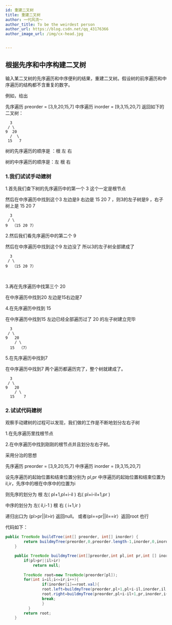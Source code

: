 ```yaml
---
id: 重建二叉树
title: 重建二叉树
author: 一代风流～
author_title: To be the weirdest person
author_url: https://blog.csdn.net/qq_43176366
author_image_url: /img/cx-head.jpg


---
```


## 根据先序和中序构建二叉树



输入某二叉树的先序遍历和中序便利的结果，重建二叉树。假设树的前序遍历和中序遍历的结构都不含重复的数字。

例如，给出

先序遍历 preorder = [3,9,20,15,7]
中序遍历 inorder = [9,3,15,20,7]
返回如下的二叉树：

      3
     / \
    9  20
      /  \
     15   7

<!--truncate-->

树的先序遍历的顺序是 ：根 左 右

树的中序遍历的顺序是：左 根 右

### 1.我们试试手动建树

1.首先我们查下树的先序遍历中的第一个 3 这个一定是根节点

然后在中序遍历中找到这个3  左边是9 右边是 15 20 7 ，则3的左子树是9 ，右子树上是 15 20 7

      3
     / \
    9  （15 20 7）

2.然后我们看先序遍历中的第二个 9  

然后在中序遍历中找到这个9 左边没了 所以3的左子树全部建成了

	  3
	 / \
	9  （15 20 7）


​	


3.再在先序遍历中找第三个 20

在中序遍历中找到20 左边是15右边是7  

4.在先序遍历中找到 15 

在中序遍历中找到15 左边已经全部遍历过了 20 的左子树建立完毕

	  3
	 / \
	9   20 
		/ \
	  15  （7）


5.在先序遍历中找到7

在中序遍历中找到7 两个遍历都遍历完了，整个树就建成了。

	  3
	 / \
	9   20 
		/ \
	  15  	7




### 2.试试代码建树

观察手动建树的过程可以发现，我们做的工作是不断地划分左右子树

1.在先序遍历里找根节点

2.在中序遍历中找到刚刚的根节点并且划分左右子树。

采用分治的思想 

先序遍历 preorder = 	[3,9,20,15,7]
中序遍历 inorder   = 	[9,3,15,20,7]

设先序遍历的起始位置和结束位置分别为 pl,pr 中序遍历的起始位置和结束位置为 il,ir，先序中的根在中序中的位置为i

则先序的划分为 根 左( pl+1,pl+i-il ) 右( pl+i-il+1,pr )

中序的划分为 左( il,i-1 ) 根 右 ( i+1,ir )

递归出口为 (pl>pr||il>ir) 返回null。  或者(pl==pr||il==ir）返回root 也行



代码如下：

```java
public TreeNode buildTree(int[] preorder, int[] inorder) {
        return buildmyTree(preorder,0,preorder.length-1,inorder,0,inorder.length-1);
    }

    public TreeNode buildmyTree(int[]preorder,int pl,int pr,int [] inorder,int il,int ir){
        if(pl>pr||il>ir)
            return null;
     
        TreeNode root=new TreeNode(preorder[pl]);
        for(int i=il;i<=ir;i++){
                if(inorder[i]==root.val){
                root.left=buildmyTree(preorder,pl+1,pl+i-il,inorder,il,i-1);
                root.right=buildmyTree(preorder,pl+i-il+1,pr,inorder,i+1,ir);
                break;
                }          
          }
        return root;
    }
```







